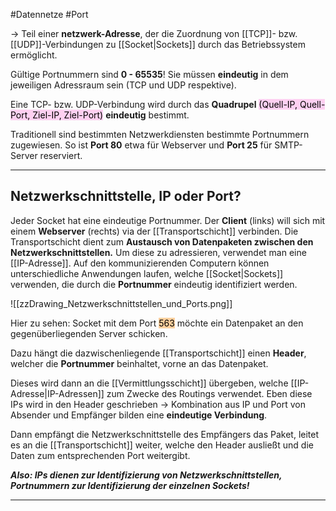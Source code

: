 #Datennetze #Port 


-> Teil einer **netzwerk-Adresse**, der die Zuordnung von [[TCP]]- bzw. [[UDP]]-Verbindungen zu [[Socket|Sockets]] durch das Betriebssystem ermöglicht.

Gültige Portnummern sind **0 - 65535**!
Sie müssen **eindeutig** in dem jeweiligen Adressraum sein (TCP und UDP respektive).

Eine TCP- bzw. UDP-Verbindung wird durch das **Quadrupel** <mark style="background: #FFB8EBA6;">(Quell-IP, Quell-Port, Ziel-IP, Ziel-Port)</mark> **eindeutig** bestimmt.

Traditionell sind bestimmten Netzwerkdiensten bestimmte Portnummern zugewiesen. So ist **Port 80** etwa für Webserver und **Port 25** für SMTP-Server reserviert.

___


## Netzwerkschnittstelle, IP oder Port?

Jeder Socket hat eine eindeutige Portnummer. Der **Client** (links) will sich mit einem **Webserver** (rechts) via der [[Transportschicht]] verbinden. Die Transportschicht dient zum **Austausch von Datenpaketen zwischen den Netzwerkschnittstellen.** Um diese zu adressieren, verwendet man eine [[IP-Adresse]]. Auf den kommunizierenden Computern können unterschiedliche Anwendungen laufen, welche [[Socket|Sockets]] verwenden, die durch die **Portnummer** eindeutig identifiziert werden.


![[zzDrawing_Netzwerkschnittstellen_und_Ports.png]]

Hier zu sehen: Socket mit dem Port <mark style="background: #FFB86CA6;">563</mark> möchte ein Datenpaket an den gegenüberliegenden Server schicken. 

Dazu hängt die dazwischenliegende [[Transportschicht]] einen **Header**, welcher die **Portnummer** beinhaltet, vorne an das Datenpaket. 

Dieses wird dann an die  [[Vermittlungsschicht]] übergeben, welche [[IP-Adresse|IP-Adressen]] zum Zwecke des Routings verwendet. Eben diese IPs wird in den Header geschrieben -> Kombination aus IP und Port von Absender und Empfänger bilden eine **eindeutige Verbindung**.

Dann empfängt die Netzwerkschnittstelle des Empfängers das Paket, leitet es an die [[Transportschicht]] weiter, welche den Header ausließt und die Daten zum entsprechenden Port weitergibt.

***Also: 
IPs dienen zur Identifizierung von Netzwerkschnittstellen, 
Portnummern zur Identifizierung der einzelnen Sockets!***

____

